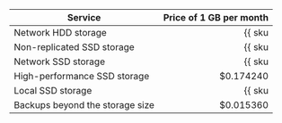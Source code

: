 | Service | Price of 1 GB per month |
|--------------------------------|-------------------------------------------------------------------------------:|
| Network HDD storage | {{ sku|USD|mdb.cluster.network-hdd.elasticsearch|month|string }} |
| Non-replicated SSD storage | {{ sku|USD|mdb.cluster.network-ssd-nonreplicated.elasticsearch|month|string }} |
| Network SSD storage | {{ sku|USD|mdb.cluster.network-nvme.elasticsearch|month|string }} |
| High-performance SSD storage | $0.174240 |
| Local SSD storage | {{ sku|USD|mdb.cluster.local-nvme.elasticsearch|month|string }} |
| Backups beyond the storage size | $0.015360 |